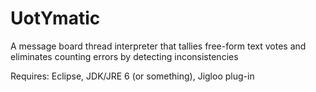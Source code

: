 UotYmatic
=========

A message board thread interpreter that tallies free-form text votes and eliminates counting errors by detecting inconsistencies

Requires: Eclipse, JDK/JRE 6 (or something), Jigloo plug-in